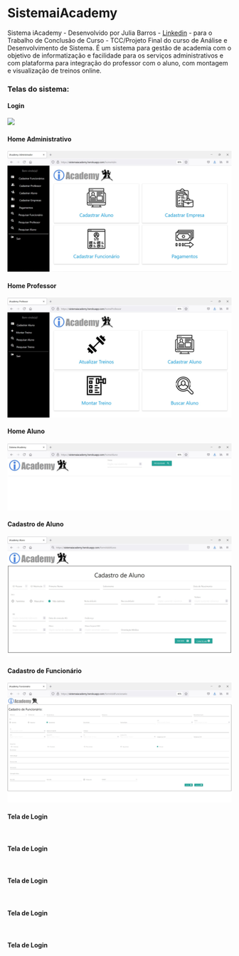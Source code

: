 # SistemaiAcademy
Sistema iAcademy - Desenvolvido por Julia Barros - <a href="https://www.linkedin.com/in/juliabarrosneves/">Linkedin</a> - para o Trabalho de Conclusão de Curso - TCC/Projeto Final do curso de Análise e Desenvolvimento de Sistema. É um sistema para gestão de academia com o objetivo de informatização e facilidade para os serviços administrativos e com plataforma para integração do professor com o aluno, com montagem e visualização de treinos online. <br/>
<h3>Telas do sistema:</h3> 
     <p align="center">
       <h4> Login </h4>
       <img src="../resources/static/materialize/images/TELA LOGIN.JPG" width="350">
       <h4> Home Administrativo </h4>
       <img src="https://github.com/jubarrosn/SistemaiAcademy/blob/main/src/main/resources/static/materialize/images/TELA%20HOME%20ADMINISTRATIVO.jpg">
       <h4> Home Professor </h4>
       <img src="https://github.com/jubarrosn/SistemaiAcademy/blob/main/src/main/resources/static/materialize/images/TELA%20HOME%20PROFESSOR.jpg">
       <h4> Home Aluno </h4>
       <img src="https://github.com/jubarrosn/SistemaiAcademy/blob/main/src/main/resources/static/materialize/images/TELA%20HOME%20ALUNO.jpg">   
       <h4> Cadastro de Aluno </h4>
       <img src="https://github.com/jubarrosn/SistemaiAcademy/blob/main/src/main/resources/static/materialize/images/CADASTRO%20DE%20ALUNO.jpg">
       <h4> Cadastro de Funcionário </h4>
       <img src="https://github.com/jubarrosn/SistemaiAcademy/blob/main/src/main/resources/static/materialize/images/CADASTRO%20DE%20FUNCIONARIO.jpg">
       <h4> Tela de Login </h4>
       <img src="" width="350">
       <h4> Tela de Login </h4>
       <img src="" width="350">
       <h4> Tela de Login </h4>
       <img src="" width="350">
       <h4> Tela de Login </h4>
       <img src="" width="350">
       <h4> Tela de Login </h4>
       <img src="" width="350">
    </p>
